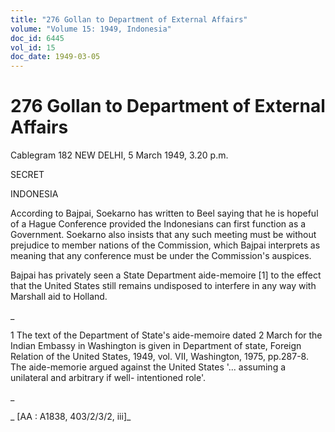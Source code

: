 ```yaml
---
title: "276 Gollan to Department of External Affairs"
volume: "Volume 15: 1949, Indonesia"
doc_id: 6445
vol_id: 15
doc_date: 1949-03-05
---
```


# 276 Gollan to Department of External Affairs

Cablegram 182 NEW DELHI, 5 March 1949, 3.20 p.m.

SECRET

INDONESIA

According to Bajpai, Soekarno has written to Beel saying that he is hopeful of a Hague Conference provided the Indonesians can first function as a Government. Soekarno also insists that any such meeting must be without prejudice to member nations of the Commission, which Bajpai interprets as meaning that any conference must be under the Commission's auspices.

Bajpai has privately seen a State Department aide-memoire [1] to the effect that the United States still remains undisposed to interfere in any way with Marshall aid to Holland.

_

1 The text of the Department of State's aide-memoire dated 2 March for the Indian Embassy in Washington is given in Department of state, Foreign Relation of the United States, 1949, vol. VII, Washington, 1975, pp.287-8. The aide-memorie argued against the United States '... assuming a unilateral and arbitrary if well- intentioned role'.

_

_ [AA : A1838, 403/2/3/2, iii]_

